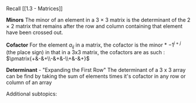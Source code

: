 Recall [[1.3 - Matrices]]

**Minors**
The minor of an element in a 3 × 3 matrix is the determinant of the 2 × 2 matrix that remains after the row and column containing that element have been crossed out.

**Cofactor**
For the element $a_{ij}$ in a matrix, the cofactor is the minor * $-1^{i+j}$ (the place sign) in that in a 3x3 matrix, the cofactors are as such : $\pmatrix{+&-&+\\-&+&-\\+&-&+}$

**Determinant** - "Expanding the First Row"
The determinant of a 3 x 3 array can be find by taking the sum of elements times it's cofactor in any row or column of an array

Additional subtopics:
```folder-index-content
```